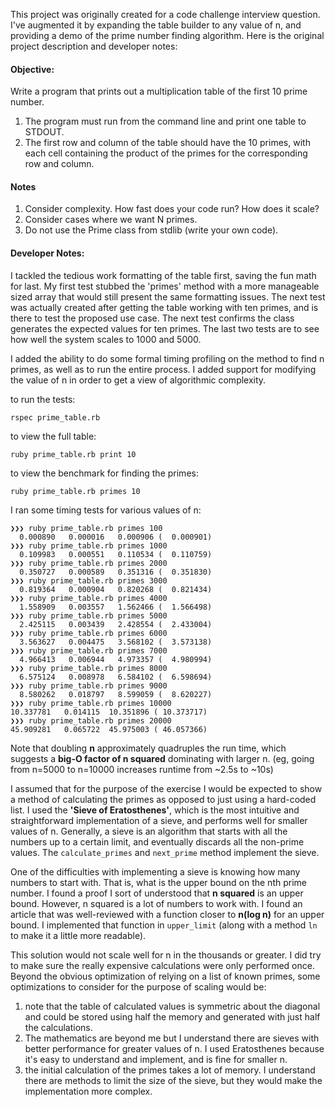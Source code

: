 
This project was originally created for a code challenge interview question. I've augmented it by expanding the table builder to any value of n, and providing a demo of the prime number finding algorithm. Here is the original project description and developer notes:

#### Objective:

Write a program that prints out a multiplication table of the first 10 prime number.

1. The program must run from the command line and print one table to STDOUT.
2. The first row and column of the table should have the 10 primes, with each cell containing the product of the primes for the corresponding row and column.

#### Notes

1. Consider complexity. How fast does your code run? How does it scale?
2. Consider cases where we want N primes.
3. Do not use the Prime class from stdlib (write your own code).

#### Developer Notes:

I tackled the tedious work formatting of the table first, saving the fun math for last. My first test stubbed the 'primes' method with a more manageable sized array that would still present the same formatting issues. The next test was actually created after getting the table working with ten primes, and is there to test the proposed use case. The next test confirms the class generates the expected values for ten primes. The last two tests are to see how well the system scales to 1000 and 5000. 

I added the ability to do some formal timing profiling on the method to find n primes, as well as to run the entire process. I added support for modifying the value of n in order to get a view of algorithmic complexity.

to run the tests:

`rspec prime_table.rb`

to view the full table:

`ruby prime_table.rb print 10`

to view the benchmark for finding the primes:

`ruby prime_table.rb primes 10`

I ran some timing tests for various values of n:

    ❯❯❯ ruby prime_table.rb primes 100
      0.000890   0.000016   0.000906 (  0.000901)
    ❯❯❯ ruby prime_table.rb primes 1000
      0.109983   0.000551   0.110534 (  0.110759)
    ❯❯❯ ruby prime_table.rb primes 2000
      0.350727   0.000589   0.351316 (  0.351830)
    ❯❯❯ ruby prime_table.rb primes 3000
      0.819364   0.000904   0.820268 (  0.821434)
    ❯❯❯ ruby prime_table.rb primes 4000
      1.558909   0.003557   1.562466 (  1.566498)
    ❯❯❯ ruby prime_table.rb primes 5000
      2.425115   0.003439   2.428554 (  2.433004)
    ❯❯❯ ruby prime_table.rb primes 6000
      3.563627   0.004475   3.568102 (  3.573138)
    ❯❯❯ ruby prime_table.rb primes 7000
      4.966413   0.006944   4.973357 (  4.980994)
    ❯❯❯ ruby prime_table.rb primes 8000
      6.575124   0.008978   6.584102 (  6.598694)
    ❯❯❯ ruby prime_table.rb primes 9000
      8.580262   0.018797   8.599059 (  8.620227)
    ❯❯❯ ruby prime_table.rb primes 10000
    10.337781   0.014115  10.351896 ( 10.373717)
    ❯❯❯ ruby prime_table.rb primes 20000
    45.909281   0.065722  45.975003 ( 46.057366)

Note that doubling **n** approximately quadruples the run time, which suggests a **big-O factor of n squared** dominating with larger n. (eg, going from n=5000 to n=10000 increases runtime from ~2.5s to ~10s)

I assumed that for the purpose of the exercise I would be expected to show a method of calculating the primes as opposed to just using a hard-coded list. I used the **'Sieve of Eratosthenes'**, which is the most intuitive and straightforward implementation of a sieve, and performs well for smaller values of n. Generally, a sieve is an algorithm that starts with all the numbers up to a certain limit, and eventually discards all the non-prime values. The `calculate_primes` and `next_prime` method implement the sieve.

One of the difficulties with implementing a sieve is knowing how many numbers to start with. That is, what is the upper bound on the nth prime number. I found a proof I sort of understood that **n squared** is an upper bound. However, n squared is a lot of numbers to work with. I found an article that was well-reviewed with a function closer to **n(log n)** for an upper bound. I implemented that function in `upper_limit` (along with a method `ln` to make it a little more readable).

This solution would not scale well for n in the thousands or greater. I did try to make sure the really expensive calculations were only performed once. Beyond the obvious optimization of relying on a list of known primes, some optimizations to consider for the purpose of scaling would be: 

1. note that the table of calculated values is symmetric about the diagonal and could be stored using half the memory and generated with just half the calculations.
2. The mathematics are beyond me but I understand there are sieves with better performance for greater values of n. I used Eratosthenes because it's easy to understand and implement, and is fine for smaller n.
3. the initial calculation of the primes takes a lot of memory. I understand there are methods to limit the size of the sieve, but they would make the implementation more complex.
